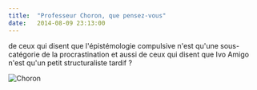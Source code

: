 ```yaml
---
title:  "Professeur Choron, que pensez-vous"
date:   2014-08-09 23:13:00
---
```


<p>de ceux qui disent que l'épistémologie compulsive n'est qu'une sous-catégorie de la procrastination et aussi de ceux qui disent que Ivo Amigo n'est qu'un petit structuraliste tardif ?</p>

![Choron](/collateral/images/2014-08-09-choron.jpg)
